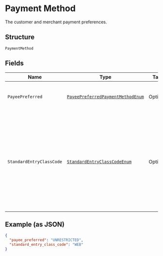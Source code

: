 
# Payment Method

The customer and merchant payment preferences.

## Structure

`PaymentMethod`

## Fields

| Name | Type | Tags | Description | Getter | Setter |
|  --- | --- | --- | --- | --- | --- |
| `PayeePreferred` | [`PayeePreferredPaymentMethodEnum`](../../doc/models/payee-preferred-payment-method-enum.md) | Optional | The merchant-preferred payment methods.<br>**Default**: `PayeePreferredPaymentMethodEnum.UNRESTRICTED`<br>**Constraints**: *Minimum Length*: `1`, *Maximum Length*: `255`, *Pattern*: `^[0-9A-Z_]+$` | PayeePreferredPaymentMethodEnum getPayeePreferred() | setPayeePreferred(PayeePreferredPaymentMethodEnum payeePreferred) |
| `StandardEntryClassCode` | [`StandardEntryClassCodeEnum`](../../doc/models/standard-entry-class-code-enum.md) | Optional | NACHA (the regulatory body governing the ACH network) requires that API callers (merchants, partners) obtain the consumer’s explicit authorization before initiating a transaction. To stay compliant, you’ll need to make sure that you retain a compliant authorization for each transaction that you originate to the ACH Network using this API. ACH transactions are categorized (using SEC codes) by how you capture authorization from the Receiver (the person whose bank account is being debited or credited). PayPal supports the following SEC codes.<br>**Default**: `StandardEntryClassCodeEnum.WEB`<br>**Constraints**: *Minimum Length*: `3`, *Maximum Length*: `255` | StandardEntryClassCodeEnum getStandardEntryClassCode() | setStandardEntryClassCode(StandardEntryClassCodeEnum standardEntryClassCode) |

## Example (as JSON)

```json
{
  "payee_preferred": "UNRESTRICTED",
  "standard_entry_class_code": "WEB"
}
```

